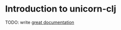 # Introduction to unicorn-clj

TODO: write [great documentation](http://jacobian.org/writing/what-to-write/)
